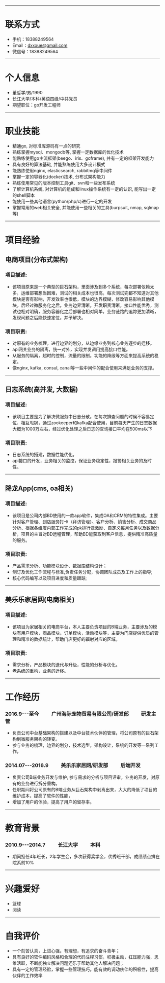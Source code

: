 
---

# 联系方式

- 手机：18388249564
- Email：dxxxue@gmail.com 
- 微信号：18388249564

---

# 个人信息

 - 董哲学/男/1990 
 - 长江大学/本科/英语四级/中共党员 
 - 期望职位：go开发工程师

---

# 职业技能

- 精通go, 对标准库源码有一点的研究
- 熟练掌握mysql、mongodb等, 掌握一定数据库的优化技术
- 能熟练使用go主流框架(beego、iris、goframe), 并有一定的框架开发能力
- 具有良好的算法基础, 并能熟练使用大多设计模式
- 能熟练使用nginx, elasticsearch, rabbitmq等中间件
- 掌握一定的容器化(docker)技术, 分布式架构能力
- 熟练使用常见的版本控制工具git、svn和一些发布系统
- 了解计算机系统, 对计算机的组成和linux操作系统有一定的认识, 能写出一定的shell脚本
- 能使用一些其他语言(python/php/c)进行一定的开发
- 掌握常用的web相关安全, 并能使用一些相关的工具(burpsuit, nmap, sqlmap等)

---

# 项目经验

## 电商项目(分布式架构)
### 项目描述:
- 该项目原来是一个典型的巨石架构，里面涉及到多个系统，每次部署依赖太多，运维部署想当困难，测试的相关成本也很高，每次测试完都不知道对其他模块是否有影响，开发效率也很低，模块的边界模糊，修改容易影响其他模块。后经过微服务化之后，业务边界清晰，开发职责清晰，接口性能优秀，测试也相对明确，服务容器化之后部署也相对简单，业务链路的追踪更加清晰，发现问题之后能快速定位，并予解决。

### 项目职责:
- 对原有的业务梳理，进行边界的划分，从边缘业务到核心业务逐步的迁移。
- api网关业务的隔离，统一对外，实现并发调用提高接口性能。
- 从服务的隔离，超时的控制，流量的限制，功能的降级等方面来提高系统的稳定。
- 像nginx, kafka, consul, canal等一些中间件的配合使用来满足业务的支撑。

---

## 日志系统(高并发, 大数据)
### 项目描述:
- 该项目主要是为了解决微服务中日志分散，在每次排查问题的时候不容易定位，相互甩锅，通过zookeeper和kafka配合使用，目前每天产生的日志数据大概为1000万左右，经过优化处理之后日志的查询接口平均在500ms以下
### 项目职责:
- 日志系统的搭建，数据性能优化。
- api接口的开发，业务相关的监控，保证业务稳定性，报警相关业务的及时性。

--- 

## 降龙App(cms, oa相关)
### 项目描述: 
- 该项目是公司内部BD使用的一款app软件，集成OA和CRM的特性集成。主要针对客户管理、到店服务打卡（拜访管理）、客户分析、销售分析、成交商品分析、根据各维度内部工作完成的pk排行做激励、自定义每月任务以及数据分析，项目的主旨对BD远程管理，帮助BD能获取到客户信息，提供精准高质量的服务。
### 项目职责: 
- 产品需求分析、功能模块设计、数据库结构设计；
- 制订及优化工作流程与标准,负责任务分配，协调团队成员及工作上的指导;
- 核心代码编写以及项目进度和质量跟踪;

--- 
## 美乐乐家居网(电商相关)
### 项目描述: 
- 该项目为家居相关的电商平台，本人主要负责项目的B端业务，主要涉及的模块有用户模块，商品模块，订单模块，活动模块等，主要为门店提供优质的管理和精准的数据统计，帮助门店更好的辐射对应的区域。
### 项目职责:
- 需求分析，产品模块的迭代与升级，性能的分析与优化。
- 老系统的重构，业务的迁移。

--- 

# 工作经历
### 2016.9---至今 &emsp;&emsp;  广州海际宠物贸易有限公司/研发部   &emsp;&emsp;   研发主管     
- 负责公司中台基础架构的搭建以及中台技术伙伴的管理，将公司原有的巨石架构到微服务架构的转变。
- 参与业务的梳理，边界的划分，技术选型，架构设计，系统的开发等一系列工作。

### 2014.07---2016.9  &emsp;&emsp; 美乐乐家居网/研发部  &emsp;&emsp;   后端开发
- 负责公司B端业务开发与维护, 参与需求的分析与项目评审，业务的开发，对原有的业务进行拆分重构。
- 任职期间将公司原有的B端业务从巨石架构中剥离出来，大大的降低了项目的维护成本，提高了软件的性能，
- 增加了用户的体验，提高了用户的留存率。

---

# 教育背景
### 2010.9---2014.7    &emsp;&emsp;     长江大学    &emsp;&emsp;    本科
- 期间担任4年班长，2年学生会，多次获得奖学金，优秀班干部，成绩绩点排在院系前10%

--- 

# 兴趣爱好
- 篮球
- 阅读

--- 

# 自我评价
- 一个刻苦认真，上进心强，有理想，有追求的奋斗青年；
- 具有良好的软件编码风格和合理的代码注释习惯，积极主动，扛压能力强，思维活跃，不断能独立解决问题还乐于帮助其他人解决问题；
- 具有一定的管理经验，掌握一些管理技巧，能有效的调动伙伴的积极性，提高伙伴的工作效率




